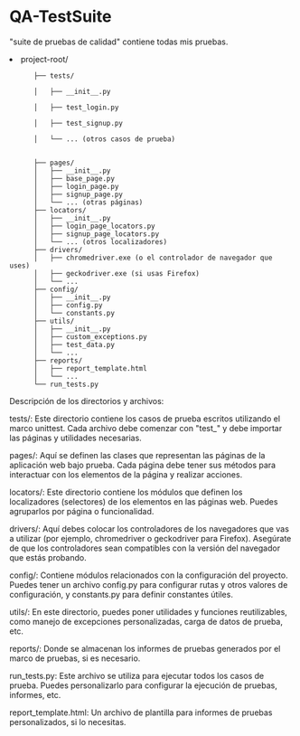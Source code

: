 # QA-TestSuite
"suite de pruebas de calidad" contiene todas mis pruebas.


<p>
<li>
      project-root/
      
          ├── tests/
      
          │   ├── __init__.py
          
          │   ├── test_login.py
          
          │   ├── test_signup.py
          
          │   └── ... (otros casos de prueba)

          
          ├── pages/
          │   ├── __init__.py
          │   ├── base_page.py
          │   ├── login_page.py
          │   ├── signup_page.py
          │   └── ... (otras páginas)
          ├── locators/
          │   ├── __init__.py
          │   ├── login_page_locators.py
          │   ├── signup_page_locators.py
          │   └── ... (otros localizadores)
          ├── drivers/
          │   ├── chromedriver.exe (o el controlador de navegador que uses)
          │   ├── geckodriver.exe (si usas Firefox)
          │   └── ...
          ├── config/
          │   ├── __init__.py
          │   ├── config.py
          │   └── constants.py
          ├── utils/
          │   ├── __init__.py
          │   ├── custom_exceptions.py
          │   ├── test_data.py
          │   └── ...
          ├── reports/
          │   ├── report_template.html
          │   └── ...
          └── run_tests.py

</li>
</p>
Descripción de los directorios y archivos:

tests/: Este directorio contiene los casos de prueba escritos utilizando el marco unittest. Cada archivo debe comenzar con "test_" y debe importar las páginas y utilidades necesarias.

pages/: Aquí se definen las clases que representan las páginas de la aplicación web bajo prueba. Cada página debe tener sus métodos para interactuar con los elementos de la página y realizar acciones.

locators/: Este directorio contiene los módulos que definen los localizadores (selectores) de los elementos en las páginas web. Puedes agruparlos por página o funcionalidad.

drivers/: Aquí debes colocar los controladores de los navegadores que vas a utilizar (por ejemplo, chromedriver o geckodriver para Firefox). Asegúrate de que los controladores sean compatibles con la versión del navegador que estás probando.

config/: Contiene módulos relacionados con la configuración del proyecto. Puedes tener un archivo config.py para configurar rutas y otros valores de configuración, y constants.py para definir constantes útiles.

utils/: En este directorio, puedes poner utilidades y funciones reutilizables, como manejo de excepciones personalizadas, carga de datos de prueba, etc.

reports/: Donde se almacenan los informes de pruebas generados por el marco de pruebas, si es necesario.

run_tests.py: Este archivo se utiliza para ejecutar todos los casos de prueba. Puedes personalizarlo para configurar la ejecución de pruebas, informes, etc.

report_template.html: Un archivo de plantilla para informes de pruebas personalizados, si lo necesitas.
